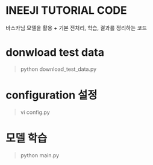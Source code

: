 # INEEJI TUTORIAL CODE
바스카님 모델을 활용 + 기본 전처리, 학습, 결과를 정리하는 코드 

# donwload test data
> python download_test_data.py

# configuration 설정
> vi config.py

# 모델 학습
> python main.py
